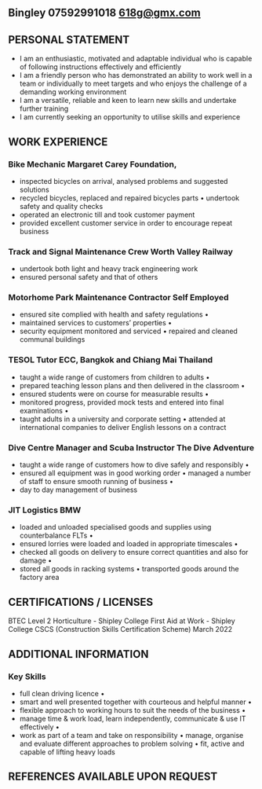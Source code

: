 ## Bingley 07592991018 618g@gmx.com

## PERSONAL STATEMENT 
* I am an enthusiastic, motivated and adaptable individual who is capable of following instructions effectively and efficiently
*  I am a friendly person who has demonstrated an ability to work well in a team or individually to meet targets and who enjoys the challenge of a demanding working environment 
*  I am a versatile, reliable and keen to learn new skills and undertake further training 
*  I am currently seeking an opportunity to utilise skills and experience

## WORK EXPERIENCE
###  Bike Mechanic Margaret Carey Foundation, 
* inspected bicycles on arrival, analysed problems and suggested solutions 
* recycled bicycles, replaced and repaired bicycles parts • undertook safety and quality checks 
* operated an electronic till and took customer payment 
* provided excellent customer service in order to encourage repeat business

### Track and Signal Maintenance Crew Worth Valley Railway
* undertook both light and heavy track engineering work 
* ensured personal safety and that of others

### Motorhome Park Maintenance Contractor Self Employed 
* ensured site complied with health and safety regulations • 
* maintained services to customers’ properties • 
* security equipment monitored and serviced • repaired and cleaned communal buildings

### TESOL Tutor ECC, Bangkok and Chiang Mai Thailand 
* taught a wide range of customers from children to adults • 
* prepared teaching lesson plans and then delivered in the classroom • 
* ensured students were on course for measurable results • 
* monitored progress, provided mock tests and entered into final examinations • 
* taught adults in a university and corporate setting • attended at international companies to deliver English lessons on a contract

### Dive Centre Manager and Scuba Instructor The Dive Adventure 
* taught a wide range of customers how to dive safely and responsibly • 
* ensured all equipment was in good working order • managed a number of staff to ensure smooth running of business • 
* day to day management of business

### JIT Logistics BMW 
* loaded and unloaded specialised goods and supplies using counterbalance FLTs • 
* ensured lorries were loaded and loaded in appropriate timescales • 
* checked all goods on delivery to ensure correct quantities and also for damage • 
* stored all goods in racking systems • transported goods around the factory area

## CERTIFICATIONS / LICENSES
BTEC Level 2 Horticulture - Shipley College First Aid at Work - Shipley College CSCS (Construction Skills Certification Scheme) March 2022

## ADDITIONAL INFORMATION
### Key Skills 
* full clean driving licence • 
* smart and well presented together with courteous and helpful manner • 
* flexible approach to working hours to suit the needs of the business •
*  manage time & work load, learn independently, communicate & use IT effectively • 
*  work as part of a team and take on responsibility • manage, organise and evaluate different approaches to problem solving • fit, active and capable of lifting heavy loads

## REFERENCES AVAILABLE UPON REQUEST
